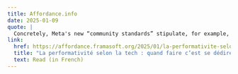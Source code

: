 ```yaml
---
title: Affordance.info
date: 2025-01-09
quote: | 
  Concretely, Meta's new “community standards” stipulate, for example, and among other monstrosities: “We allow allegations of mental illness or abnormality when they are based on gender or sexual orientation.”
link: 
  href: https://affordance.framasoft.org/2025/01/la-performativite-selon-la-tech-quand-faire-cest-se-dedire/
  title: "La performativité selon la tech : quand faire c’est se dédire"
  text: Read (in French)
---
```

